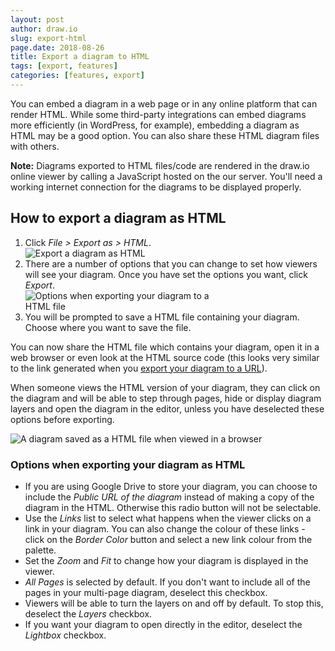 ```yaml
---
layout: post
author: draw.io
slug: export-html
page.date: 2018-08-26
title: Export a diagram to HTML
tags: [export, features]
categories: [features, export]
---
```


You can embed a diagram in a web page or in any online platform that can render HTML. While some third-party integrations can embed diagrams more efficiently (in WordPress, for example), embedding a diagram as HTML may be a good option. You can also share these HTML diagram files with others.

**Note:** Diagrams exported to HTML files/code are rendered in the draw.io online viewer by calling a JavaScript hosted on the our server. You'll need a working internet connection for the diagrams to be displayed properly.

## How to export a diagram as HTML

1. Click _File > Export as > HTML_.
<br /><img src="/assets/img/blog/file-export-html.png" style="width=100%;max-width:400px;height:auto;" alt="Export a diagram as HTML">
2. There are a number of options that you can change to set how viewers will see your diagram. Once you have set the options you want, click _Export_.
<br /><img src="/assets/img/blog/export-html-options.png" style="width=100%;max-width:300px;height:auto;" alt="Options when exporting your diagram to a HTML file">
3. You will be prompted to save a HTML file containing your diagram. Choose where you want to save the file.

You can now share the HTML file which contains your diagram, open it in a web browser or even look at the HTML source code (this looks very similar to the link generated when you [export your diagram to a URL](/blog/export-url.html)).

When someone views the HTML version of your diagram, they can click on the diagram and will be able to step through pages, hide or display diagram layers and open the diagram in the editor, unless you have deselected these options before exporting.

<img src="/assets/img/blog/exported-html.png" style="max-width:100%;height:auto;" alt="A diagram saved as a HTML file when viewed in a browser">

### Options when exporting your diagram as HTML

- If you are using Google Drive to store your diagram, you can choose to include the _Public URL of the diagram_ instead of making a copy of the diagram in the HTML. Otherwise this radio button will not be selectable.
- Use the _Links_ list to select what happens when the viewer clicks on a link in your diagram. You can also change the colour of these links - click on the _Border Color_ button and select a new link colour from the palette.
- Set the _Zoom_ and _Fit_ to change how your diagram is displayed in the viewer.
- _All Pages_ is selected by default. If you don't want to include all of the pages in your multi-page diagram, deselect this checkbox.
- Viewers will be able to turn the layers on and off by default. To stop this, deselect the _Layers_ checkbox.
- If you want your diagram to open directly in the editor, deselect the _Lightbox_ checkbox.
